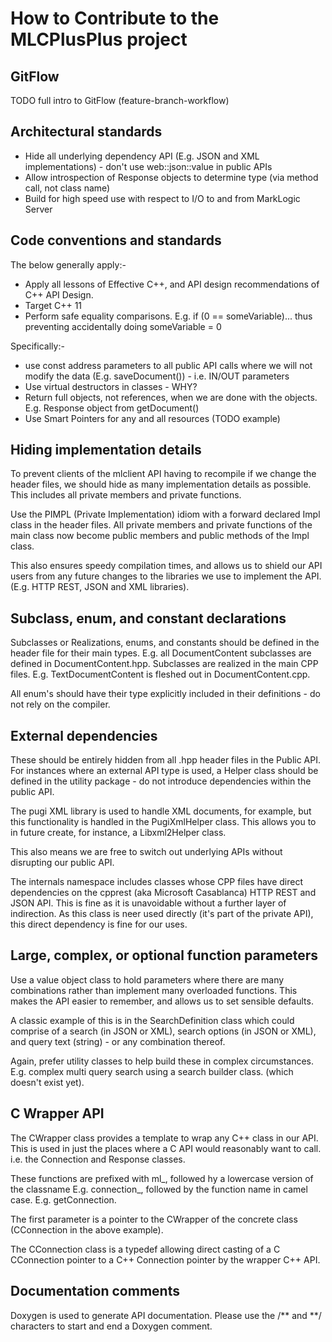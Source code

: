 # How to Contribute to the MLCPlusPlus project

## GitFlow

TODO full intro to GitFlow (feature-branch-workflow)

## Architectural standards

- Hide all underlying dependency API (E.g. JSON and XML implementations) - don't use web::json::value in public APIs
- Allow introspection of Response objects to determine type (via method call, not class name)
- Build for high speed use with respect to I/O to and from MarkLogic Server

## Code conventions and standards

The below generally apply:-

- Apply all lessons of Effective C++, and API design recommendations of C++ API Design.
- Target C++ 11
- Perform safe equality comparisons. E.g. if (0 == someVariable)... thus preventing accidentally doing someVariable = 0

Specifically:-
- use const address parameters to all public API calls where we will not modify the data (E.g. saveDocument()) - i.e. IN/OUT parameters
- Use virtual destructors in classes - WHY?
- Return full objects, not references, when we are done with the objects. E.g. Response object from getDocument()
- Use Smart Pointers for any and all resources (TODO example)

## Hiding implementation details

To prevent clients of the mlclient API having to recompile if we change the header files, we should hide as many
implementation details as possible. This includes all private members and private functions.

Use the PIMPL (Private Implementation) idiom with a forward declared Impl class in the header files. All private members
and private functions of the main class now become public members and public methods of the Impl class.

This also ensures speedy compilation times, and allows us to shield our API users from any future changes to the
libraries we use to implement the API. (E.g. HTTP REST, JSON and XML libraries).

## Subclass, enum, and constant declarations

Subclasses or Realizations, enums, and constants should be defined in the header file for their main types. E.g.
all DocumentContent subclasses are defined in DocumentContent.hpp. Subclasses are realized in the main CPP files.
E.g. TextDocumentContent is fleshed out in DocumentContent.cpp.

All enum's should have their type explicitly included in their definitions - do not rely on the compiler.

## External dependencies

These should be entirely hidden from all .hpp header files in the Public API. For instances where an external API
type is used, a Helper class should be defined in the utility package - do not introduce dependencies within the public API.

The pugi XML library is used to handle XML documents, for example, but this functionality is handled in the PugiXmlHelper
class. This allows you to in future create, for instance, a Libxml2Helper class.

This also means we are free to switch out underlying APIs without disrupting our public API.

The internals namespace includes classes whose CPP files have direct dependencies on the cpprest (aka Microsoft Casablanca)
HTTP REST and JSON API. This is fine as it is unavoidable without a further layer of indirection. As this class is
neer used directly (it's part of the private API), this direct dependency is fine for our uses.

## Large, complex, or optional function parameters

Use a value object class to hold parameters where there are many combinations rather than implement many overloaded
functions. This makes the API easier to remember, and allows us to set sensible defaults.

A classic example of this is in the SearchDefinition class which could comprise of a search (in JSON or XML),
search options (in JSON or XML), and query text (string) - or any combination thereof.

Again, prefer utility classes to help build these in complex circumstances. E.g. complex multi query search using a
search builder class. (which doesn't exist yet).

## C Wrapper API

The CWrapper class provides a template to wrap any C++ class in our API. This is used in just the places where a C API
would reasonably want to call. i.e. the Connection and Response classes.

These functions are prefixed with ml_, followed hy a lowercase version of the classname E.g. connection_, followed
by the function name in camel case. E.g. getConnection.

The first parameter is a pointer to the CWrapper of the concrete class (CConnection in the above example).

The CConnection class is a typedef allowing direct casting of a C CConnection pointer to a C++ Connection pointer by
the wrapper C++ API.

## Documentation comments

Doxygen is used to generate API documentation. Please use the /** and \*\*/ characters to start and end a Doxygen
comment.
